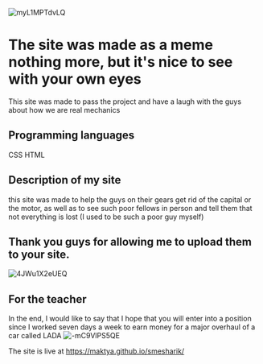 ![myL1MPTdvLQ](https://github.com/Maktya/smesharik/assets/134498441/1775ac48-d825-4c1d-b01e-38253c9d9cbf)


# The site was made as a meme nothing more, but it's nice to see with your own eyes

This site was made to pass the project and have a laugh with the guys about how we are real mechanics

## Programming languages

CSS
HTML

## Description of my site

this site was made to help the guys on their gears get rid of the capital or the motor, 
as well as to see such poor fellows in person and tell them that not everything is lost (I used to be such a poor guy myself)

## Thank you guys for allowing me to upload them to your site.
![4JWu1X2eUEQ](https://github.com/Maktya/smesharik/assets/134498441/de76f136-bce3-4e18-a95f-a560b5f9d3a8)

## For the teacher
In the end, I would like to say that I hope that you will enter into a position since I worked seven days a week to earn money for a major overhaul of a car called LADA
![-mC9VlPS5QE](https://github.com/Maktya/smesharik/assets/134498441/8e807d9d-b04b-4f0a-8664-17385777d985)



The site is live at https://maktya.github.io/smesharik/
